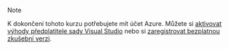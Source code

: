 
> [!NOTE]
> K dokončení tohoto kurzu potřebujete mít účet Azure. Můžete si <a href="/pricing/member-offers/msdn-benefits-details/" target="_blank">aktivovat výhody předplatitele sady Visual Studio</a> nebo si <a href="/pricing/free-trial/" target="_blank">zaregistrovat bezplatnou zkušební verzi</a>.
> 
> 

